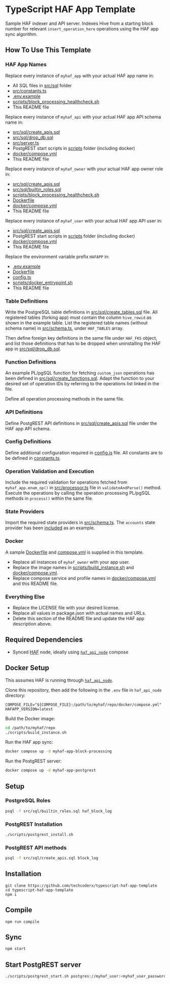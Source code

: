 # TypeScript HAF App Template

Sample HAF indexer and API server. Indexes Hive from a starting block number for relevant `insert_operation_here` operations using the HAF app sync algorithm.

## How To Use This Template

### HAF App Names

Replace every instance of `myhaf_app` with your actual HAF app name in:
* All SQL files in [src/sql](https://github.com/techcoderx/typescript-haf-app-template/tree/main/src/sql) folder
* [src/constants.ts](https://github.com/techcoderx/typescript-haf-app-template/blob/main/src/constants.ts)
* [.env.example](https://github.com/techcoderx/typescript-haf-app-template/blob/main/.env.example)
* [scripts/block_processing_healthcheck.sh](https://github.com/techcoderx/typescript-haf-app-template/blob/main/scripts/block_processing_healthcheck.sh)
* This README file

Replace every instance of `myhaf_api` with your actual HAF app API schema name in:
* [src/sql/create_apis.sql](https://github.com/techcoderx/typescript-haf-app-template/blob/main/src/sql/create_apis.sql)
* [src/sql/drop_db.sql](https://github.com/techcoderx/typescript-haf-app-template/blob/main/src/sql/drop_db.sql)
* [src/server.ts](https://github.com/techcoderx/typescript-haf-app-template/blob/main/src/server.ts)
* PostgREST start scripts in [scripts](https://github.com/techcoderx/typescript-haf-app-template/tree/main/scripts) folder (including docker)
* [docker/compose.yml](https://github.com/techcoderx/typescript-haf-app-template/blob/main/docker/compose.yml)
* This README file

Replace every instance of `myhaf_owner` with your actual HAF app owner role in:
* [src/sql/create_apis.sql](https://github.com/techcoderx/typescript-haf-app-template/blob/main/src/sql/create_apis.sql)
* [src/sql/builtin_roles.sql](https://github.com/techcoderx/typescript-haf-app-template/blob/main/src/sql/builtin_roles.sql)
* [scripts/block_processing_healthcheck.sh](https://github.com/techcoderx/typescript-haf-app-template/blob/main/scripts/block_processing_healthcheck.sh)
* [Dockerfile](https://github.com/techcoderx/typescript-haf-app-template/blob/main/Dockerfile)
* [docker/compose.yml](https://github.com/techcoderx/typescript-haf-app-template/blob/main/docker/compose.yml)
* This README file

Replace every instance of `myhaf_user` with your actual HAF app API user in:
* [src/sql/create_apis.sql](https://github.com/techcoderx/typescript-haf-app-template/blob/main/src/sql/create_apis.sql)
* PostgREST start scripts in [scripts](https://github.com/techcoderx/typescript-haf-app-template/tree/main/scripts) folder (including docker)
* [docker/compose.yml](https://github.com/techcoderx/typescript-haf-app-template/blob/main/docker/compose.yml)
* This README file

Replace the environment variable prefix `HAFAPP` in:
* [.env.example](https://github.com/techcoderx/typescript-haf-app-template/blob/main/.env.example)
* [Dockerfile](https://github.com/techcoderx/typescript-haf-app-template/blob/main/Dockerfile)
* [config.ts](https://github.com/techcoderx/typescript-haf-app-template/blob/main/src/config.ts)
* [scripts/docker_entrypoint.sh](https://github.com/techcoderx/typescript-haf-app-template/blob/main/scripts/docker_entrypoint.sh)
* This README file

### Table Definitions

Write the PostgreSQL table definitions in [src/sql/create_tables.sql](https://github.com/techcoderx/typescript-haf-app-template/blob/main/src/sql/create_tables.sql) file. All registered tables (forking app) must contain the column `hive_rowid` as shown in the example table. List the registered table names (without schema name) in [src/schema.ts](https://github.com/techcoderx/typescript-haf-app-template/blob/main/src/schema.ts), under `HAF_TABLES` array.

Then define foreign key definitions in the same file under `HAF_FKS` object, and list those definitions that has to be dropped when uninstalling the HAF app in [src/sql/drop_db.sql](https://github.com/techcoderx/typescript-haf-app-template/blob/main/src/sql/drop_db.sql).

### Function Definitions

An example PL/pgSQL function for fetching `custom_json` operations has been defined in [src/sql/create_functions.sql](https://github.com/techcoderx/typescript-haf-app-template/blob/main/src/sql/create_functions.sql). Adapt the function to your desired set of operation IDs by referring to the operations list linked in the file.

Define all operation processing methods in the same file.

### API Definitions

Define PostgREST API definitions in [src/sql/create_apis.sql](https://github.com/techcoderx/typescript-haf-app-template/blob/main/src/sql/create_apis.sql) file under the HAF app API schema.

### Config Definitions

Define additional configuration required in [config.js](https://github.com/techcoderx/typescript-haf-app-template/blob/main/src/config.ts) file. All constants are to be defined in [constants.ts](https://github.com/techcoderx/typescript-haf-app-template/blob/main/src/config.ts).

### Operation Validation and Execution

Include the required validation for operations fetched from `myhaf_app.enum_op()` in [src/processor.ts](https://github.com/techcoderx/typescript-haf-app-template/blob/main/src/processor.ts) file in `validateAndParse()` method. Execute the operations by calling the operation processing PL/pgSQL methods in `process()` within the same file.

### State Providers

Import the required state providers in [src/schema.ts](https://github.com/techcoderx/typescript-haf-app-template/blob/main/src/schema.ts). The `accounts` state provider has been [included](https://github.com/techcoderx/typescript-haf-app-template/blob/main/src/schema.ts#L38-L40) as an example.

### Docker

A sample [Dockerfile](https://github.com/techcoderx/typescript-haf-app-template/blob/main/Dockerfile) and [compose.yml](https://github.com/techcoderx/typescript-haf-app-template/blob/main/docker/compose.yml) is supplied in this template.

* Replace all instances of `myhaf_owner` with your app user.
* Replace the image names in [scripts/build_instance.sh](https://github.com/techcoderx/typescript-haf-app-template/blob/main/scripts/build_instance.sh) and [docker/compose.yml](https://github.com/techcoderx/typescript-haf-app-template/blob/main/docker/compose.yml).
* Replace compose service and profile names in [docker/compose.yml](https://github.com/techcoderx/typescript-haf-app-template/blob/main/docker/compose.yml) and this README file.

### Everything Else

* Replace the LICENSE file with your desired license.
* Replace all values in package.json with actual names and URLs.
* Delete this section of the README file and update the HAF app description above.

## Required Dependencies

* Synced [HAF](https://gitlab.syncad.com/hive/haf) node, ideally using [`haf_api_node`](https://gitlab.syncad.com/hive/haf_api_node) compose

## Docker Setup

This assumes HAF is running through [`haf_api_node`](https://gitlab.syncad.com/hive/haf_api_node).

Clone this repository, then add the following in the `.env` file in `haf_api_node` directory:

```env
COMPOSE_FILE="${COMPOSE_FILE}:/path/to/myhaf/repo/docker/compose.yml"
HAFAPP_VERSION=latest
```

Build the Docker image:

```sh
cd /path/to/myhaf/repo
./scripts/build_instance.sh
```

Run the HAF app sync:
```sh
docker compose up -d myhaf-app-block-processing
```

Run the PostgREST server:
```sh
docker compose up -d myhaf-app-postgrest
```

## Setup

### PostgreSQL Roles
```bash
psql -f src/sql/builtin_roles.sql haf_block_log
```

### PostgREST Installation
```bash
./scripts/postgrest_install.sh
```

### PostgREST API methods
```bash
psql -f src/sql/create_apis.sql block_log
```

## Installation
```
git clone https://github.com/techcoderx/typescript-haf-app-template
cd typescript-haf-app-template
npm i
```

## Compile
```
npm run compile
```

## Sync
```bash
npm start
```

## Start PostgREST server
```bash
./scripts/postgrest_start.sh postgres://myhaf_user:<myhaf_user_password>@localhost:5432/block_log <server_port>
```
